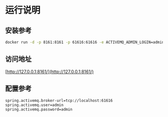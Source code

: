 # 运行说明

## 安装参考

```bash
docker run -d -p 8161:8161 -p 61616:61616 -e ACTIVEMQ_ADMIN_LOGIN=admin -e ACTIVEMQ_ADMIN_PASSWORD=admin --restart=always --name activemq webcenter/activemq
```

## 访问地址

[http://127.0.0.1:8161/](http://127.0.0.1:8161/)


## 配置参考

```properties
spring.activemq.broker-url=tcp://localhost:61616
spring.activemq.user=admin
spring.activemq.password=admin
```
